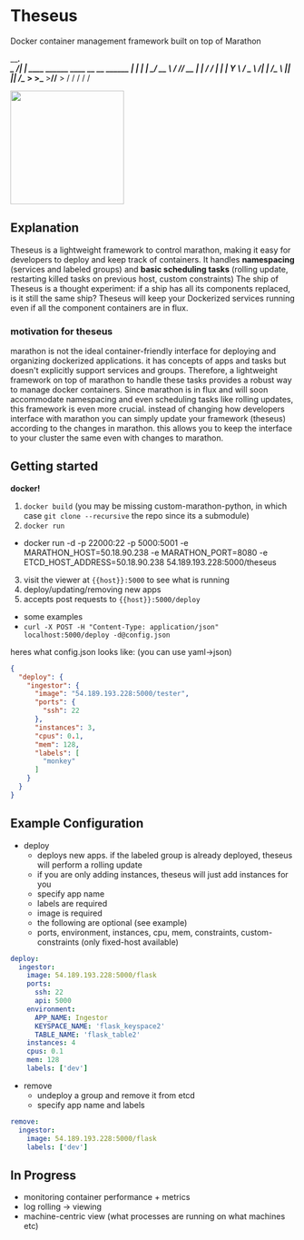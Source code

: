 Theseus
=======

Docker container management framework built on top of Marathon

___________.__                                       
\__    ___/|  |__   ____   ______ ____  __ __  ______
  |    |   |  |  \_/ __ \ /  ___// __ \|  |  \/  ___/
  |    |   |   Y  \  ___/ \___ \\  ___/|  |  /\___ \ 
  |____|   |___|  /\___  >____  >\___  >____//____  >
                \/     \/     \/     \/           \/ 
                
<img src='http://1.bp.blogspot.com/-tWuvAq0dsDY/T5VAdqS8T1I/AAAAAAAAAJo/6OVlbTbLpsU/s1600/trireme.jpg' height=200></img>
## Explanation
Theseus is a lightweight framework to control marathon, making it easy for developers to deploy and keep track of containers.
It handles __namespacing__ (services and labeled groups) and __basic scheduling tasks__ (rolling update, restarting killed tasks on previous host, custom constraints)
The ship of Theseus is a thought experiment: if a ship has all its components replaced, is it still the same ship? Theseus will keep your Dockerized services running even if all the component containers are in flux.

### motivation for theseus
marathon is not the ideal container-friendly interface for deploying and organizing dockerized applications. 
it has concepts of apps and tasks but doesn't explicitly support services and groups. Therefore, a lightweight framework on top of marathon 
to handle these tasks provides a robust way to manage docker containers. Since marathon is in flux and will soon accommodate namespacing and 
even scheduling tasks like rolling updates, this framework is even more crucial. instead of changing how developers interface with marathon 
you can simply update your framework (theseus) according to the changes in marathon. this allows you to keep the interface to your cluster 
the same even with changes to marathon.

## Getting started
__docker!__

1. `docker build` (you may be missing custom-marathon-python, in which case `git clone --recursive` the repo since its a submodule)
2. `docker run`
 * docker run -d -p 22000:22 -p 5000:5001 -e MARATHON_HOST=50.18.90.238 -e MARATHON_PORT=8080 -e ETCD_HOST_ADDRESS=50.18.90.238 54.189.193.228:5000/theseus
3. visit the viewer at `{{host}}:5000` to see what is running
4. deploy/updating/removing new apps
5. accepts post requests to `{{host}}:5000/deploy`
 * some examples
 * `curl -X POST -H "Content-Type: application/json" localhost:5000/deploy -d@config.json`

heres what config.json looks like: (you can use yaml->json)

```json
{
  "deploy": {
    "ingestor": {
      "image": "54.189.193.228:5000/tester",
      "ports": {
        "ssh": 22
      },
      "instances": 3,
      "cpus": 0.1,
      "mem": 128,
      "labels": [
        "monkey"
      ]
    }
  }
}
```

## Example Configuration

* deploy 
  * deploys new apps. if the labeled group is already deployed, theseus will perform a rolling update
  * if you are only adding instances, theseus will just add instances for you
  * specify app name
  * labels are required
  * image is required
  * the following are optional (see example)
  * ports, environment, instances, cpu, mem, constraints, custom-constraints (only fixed-host available)
  

```yaml
deploy:
  ingestor:
    image: 54.189.193.228:5000/flask
    ports: 
      ssh: 22
      api: 5000
    environment:
      APP_NAME: Ingestor
      KEYSPACE_NAME: 'flask_keyspace2'
      TABLE_NAME: 'flask_table2'
    instances: 4
    cpus: 0.1 
    mem: 128
    labels: ['dev']
```

* remove
  * undeploy a group and remove it from etcd
  * specify app name and labels

```yaml
remove:
  ingestor:
    image: 54.189.193.228:5000/flask
    labels: ['dev']
```

## In Progress
* monitoring container performance + metrics
* log rolling -> viewing
* machine-centric view (what processes are running on what machines etc)
